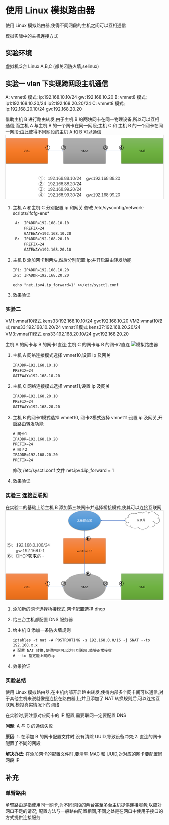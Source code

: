 # 使用 Linux 模拟路由器

使用 Linux 模拟路由器,使得不同网段的主机之间可以互相通信

模拟实际中的主机连接方式

## 实验环境

虚拟机:3台 Linux A,B,C (都关闭防火墙,selinux)

## 实验一 vlan 下实现跨网段主机通信

A: vmnet8 模式; ip:192.168.10.10/24 gw:192.168.10.20
B: vmnet8 模式; ip1:192.168.10.20/24 ip2:192.168.20.20/24
C: vmnet8 模式; ip:192.168.20.10/24 gw:192.168.20.20

借助主机 B 进行路由转发,由于主机 B 的两块网卡在同一物理设备,所以可以互相通信;而主机 A 与主机 B 的一个网卡在同一网段;主机 C 和 主机 B 的一个网卡在同一网段;由此使得不同网段的主机 A 和 B 可以通信
![vlan通信](../运维基础学习日志/vlan通信.png)

1. 主机 A 和主机 C 分别配置 ip 和网关
   修改 /etc/sysconfig/network-scripts/ifcfg-ens*

   ```txt
    A:  IPADDR=192.168.10.10
        PREFIX=24
        GATEWAY=192.168.10.20
    B:  IPADDR=192.168.20.10
        PREFIX=24
        GATEWAY=192.168.20.10
    ```

2. 主机 B 添加网卡到两块,然后分别配置 ip;并开启路由转发功能

    ```txt
    IP1: IPADDR=192.168.10.20
    IP2: IPADDR=192.168.20.20
    ```

    ```shell
    echo "net.ipv4.ip_forward=1" >>/etc/sysctl.conf
    ```

3. 效果验证

### 实验二

VM1:vmnat10模式 kens33:192.168.10.10/24 gw:192.168.10.20
VM2:vmnat10模式 rens33:192.168.10.20/24
    vmnat11模式 kens37:192.168.20.20/24
VM3:vmnat11模式 ens33:192.168.20.10/24 gw:192.168.20.20

主机 A 的网卡与 B 的网卡1直连;主机 C 的网卡与 B 的网卡2直连
![模拟路由器](../运维基础学习日志/模拟路由器.png)

1. 主机 A 网络连接模式选择 vmnet10,设置 ip 及网关

   ```txt
   IPADDR=192.168.10.10
   PREFIX=24
   GATEWAY=192.168.10.20
   ```

2. 主机 C 网络连接模式选择 vmnet11,设置 ip 及网关

   ```txt
   IPADDR=192.168.20.10
   PREFIX=24
   GATEWAY=192.168.20.20
   ```

3. 主机 B 的网卡1模式选择 vmnet10, 网卡2模式选择 vmnet11;设置 ip 及网关,开启路由转发功能

   ```txt
   # 网卡1
   IPADDR=192.168.10.20
   PREFIX=24
   # 网卡2
   IPADDR=192.168.20.20
   PREFIX=24
   ```

   修改 /etc/sysctl.conf 文件
   net.ipv4.ip_forward = 1

4. 效果验证

### 实验三 连接互联网

在实验二的基础上给主机 B 添加第三块网卡并选择桥接模式,使其可以连接互联网
![连接互联网](../运维基础学习日志/连接互联网.png)

1. 添加新的网卡选择桥接模式,网卡配置选择 dhcp

2. 给三台主机都配置 DNS 服务器

3. 给主机 B 添加一条防火墙规则

   ```shell
   iptables -t nat -A POSTROUTING -s 192.168.0.0/16 -j SNAT --to 192.168.x.x
   # 配置 NAT 转换,使得内网可以访问互联网,能够正常接收
   # --to 指定能上网的ip
   ```

4. 效果验证

### 实验总结

使用 Linux 模拟路由器,在主机内部开启路由转发,使得内部多个网卡间可以通信,对于其他主机来说就像是连接在路由器上;并且添加了 NAT 转换规则后,可以连接互联网,模拟真实情况下的网络

在实验时,要注意对应网卡的 IP 配置,需要联网一定要配置 DNS

**问题**: A 与 C 的通信失败

**原因**: 1. 在添加 B 的网卡配置文件时,没有清除 UUID,导致设备冲突;2. 直连的网卡配置了不同的网段

**解决办法**: 在添加网卡的配置文件时,要清除 MAC 和 UUID,对对应的网卡要配置同网段 IP

## 补充

### 单臂路由

单臂路由是指使用同一网卡,为不同网段的两台甚至多台主机提供连接服务;以应对网口不足的请况; 配置方法与一般路由配置相同,不同之处是在网口中使用子接口的方式提供连接服务
